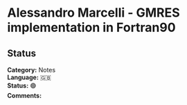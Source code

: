 # Alessandro Marcelli - GMRES implementation in Fortran90

## Status

**Category:** Notes  
**Language:** 🇬🇧  
**Status:** 🟢  
**Comments:** 


